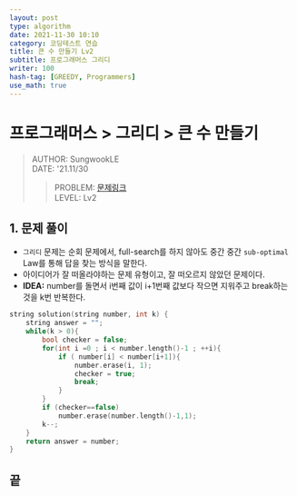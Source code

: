 ```yaml
---
layout: post
type: algorithm
date: 2021-11-30 10:10
category: 코딩테스트 연습
title: 큰 수 만들기 Lv2
subtitle: 프로그래머스 그리디
writer: 100
hash-tag: [GREEDY, Programmers]
use_math: true
---
```



# 프로그래머스 > 그리디 > 큰 수 만들기
> AUTHOR: SungwookLE    
> DATE: '21.11/30  
>> PROBLEM: [문제링크](https://programmers.co.kr/learn/courses/30/lessons/42883)  
>> LEVEL: Lv2    

## 1. 문제 풀이
- `그리디` 문제는 순회 문제에서, full-search를 하지 않아도 중간 중간 `sub-optimal` Law를 통해 답을 찾는 방식을 말한다.
- 아이디어가 잘 떠올라야하는 문제 유형이고, 잘 떠오르지 않았던 문제이다.
- **IDEA:** number를 돌면서 i번째 값이 i+1번째 값보다 작으면 지워주고 break하는 것을 k번 반복한다.

```c++
string solution(string number, int k) {
    string answer = "";
    while(k > 0){
        bool checker = false;
        for(int i =0 ; i < number.length()-1 ; ++i){
            if ( number[i] < number[i+1]){
                number.erase(i, 1);
                checker = true;
                break;
            }
        }
        if (checker==false)
            number.erase(number.length()-1,1);
        k--;
    }
    return answer = number;
}
```

## 끝